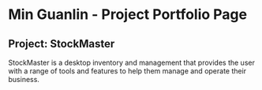# Min Guanlin - Project Portfolio Page

## Project: StockMaster

StockMaster is  a desktop inventory and management that provides the user with a range of tools and features to help them
manage and operate their business.